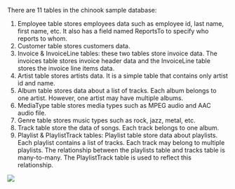 There are 11 tables in the chinook sample database:


 1. Employee table stores employees data such as employee id, last name, first name, etc. It also has a field named ReportsTo to specify who reports to whom.
 2. Customer table stores customers data.
 3. Invoice & InvoiceLine tables: these two tables store invoice data. The invoices table stores invoice header data and the InvoiceLine table stores the invoice line items data.
 4. Artist table stores artists data. It is a simple table that contains only artist id and name.
 5. Album table stores data about a list of tracks. Each album belongs to one artist. However, one artist may have multiple albums.
 6. MediaType table stores media types such as MPEG audio and AAC audio file.
 7. Genre table stores music types such as rock, jazz, metal, etc.
 8. Track table store the data of songs. Each track belongs to one album.
 9. Playlist & PlaylistTrack tables: Playlist table store data about playlists. Each playlist contains a list of tracks. Each track may belong to multiple playlists. The relationship between the playlists table and tracks table is many-to-many. The PlaylistTrack table is used to reflect this relationship.


![](https://blog.stefanproell.at/wp-content/uploads/2016/01/ER-1024x469.png)



